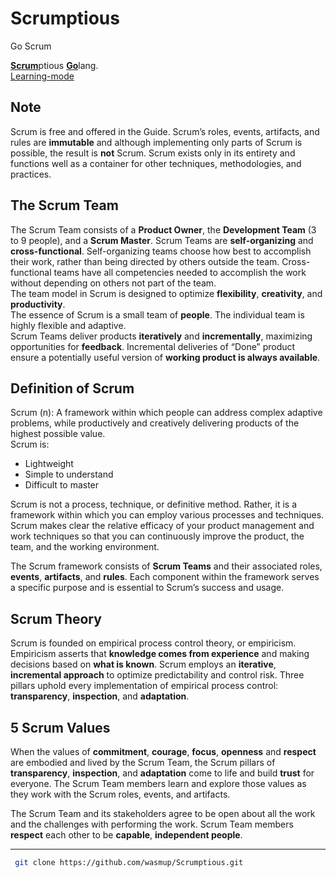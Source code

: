 # Scrumptious
Go Scrum

[**Scrum**](https://www.scrumguides.org/docs/scrumguide/v2017/2017-Scrum-Guide-US.pdf)ptious [**Go**](https://golang.org/)lang.  
[Learning-mode](https://mlapshin.com/index.php/scrum-quizzes/sm-learning-mode)

## Note
Scrum is free and offered in the Guide. Scrum’s roles, events, artifacts, and rules are **immutable**
and although implementing only parts of Scrum is possible, the result is **not** Scrum. Scrum exists
only in its entirety and functions well as a container for other techniques, methodologies, and
practices.

## The Scrum Team
The Scrum Team consists of a **Product Owner**, the **Development Team** (3 to 9 people), and a **Scrum Master**.
Scrum Teams are **self-organizing** and **cross-functional**. Self-organizing teams choose how best to
accomplish their work, rather than being directed by others outside the team. Cross-functional
teams have all competencies needed to accomplish the work without depending on others not
part of the team.  
The team model in Scrum is designed to optimize **flexibility**, **creativity**, and
**productivity**.  
The essence of Scrum is a small team of **people**. The individual team is highly flexible and
adaptive.  
Scrum Teams deliver products **iteratively** and **incrementally**, maximizing opportunities for
**feedback**. Incremental deliveries of “Done” product ensure a potentially useful version of
**working product is always available**.

## Definition of Scrum
Scrum (n): A framework within which people can address complex adaptive problems, while
productively and creatively delivering products of the highest possible value.  
Scrum is:  
- Lightweight  
- Simple to understand  
- Difficult to master  

Scrum is not a process, technique, or definitive method. Rather, it is a
framework within which you can employ various processes and techniques. Scrum makes clear
the relative efficacy of your product management and work techniques so that you can
continuously improve the product, the team, and the working environment.

The Scrum framework consists of **Scrum Teams** and their associated roles, **events**, **artifacts**, and
**rules**. Each component within the framework serves a specific purpose and is essential to
Scrum’s success and usage.


## Scrum Theory
Scrum is founded on empirical process control theory, or empiricism. Empiricism asserts that
**knowledge comes from experience** and making decisions based on **what is known**. Scrum
employs an **iterative**, **incremental approach** to optimize predictability and control risk.
Three pillars uphold every implementation of empirical process control: **transparency**,
**inspection**, and **adaptation**.

## 5 Scrum Values
When the values of **commitment**, **courage**, **focus**, **openness** and **respect** are embodied and lived
by the Scrum Team, the Scrum pillars of **transparency**, **inspection**, and **adaptation** come to life
and build **trust** for everyone. The Scrum Team members learn and explore those values as they
work with the Scrum roles, events, and artifacts.

The Scrum Team and its stakeholders agree to be
open about all the work and the challenges with performing the work. Scrum Team members
**respect** each other to be **capable**, **independent people**.


---

```sh
 git clone https://github.com/wasmup/Scrumptious.git
 ```
 